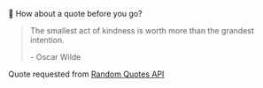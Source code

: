 📣 How about a quote before you go?

> The smallest act of kindness is worth more than the grandest intention.
>
> <p>- Oscar Wilde</p>

Quote requested from [Random Quotes API](https://github.com/lukePeavey/quotable)
